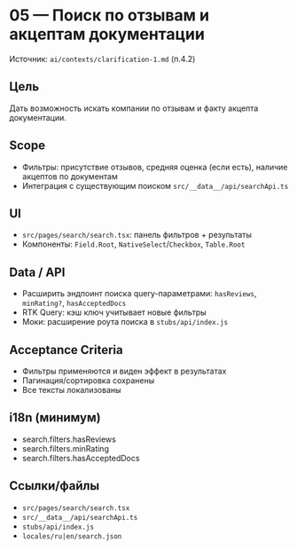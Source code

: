 # 05 — Поиск по отзывам и акцептам документации

Источник: `ai/contexts/clarification-1.md` (п.4.2)

## Цель
Дать возможность искать компании по отзывам и факту акцепта документации.

## Scope
- Фильтры: присутствие отзывов, средняя оценка (если есть), наличие акцептов по документам
- Интеграция с существующим поиском `src/__data__/api/searchApi.ts`

## UI
- `src/pages/search/search.tsx`: панель фильтров + результаты
- Компоненты: `Field.Root`, `NativeSelect`/`Checkbox`, `Table.Root`

## Data / API
- Расширить эндпоинт поиска query-параметрами: `hasReviews`, `minRating?`, `hasAcceptedDocs`
- RTK Query: кэш ключ учитывает новые фильтры
- Моки: расширение роута поиска в `stubs/api/index.js`

## Acceptance Criteria
- Фильтры применяются и виден эффект в результатах
- Пагинация/сортировка сохранены
- Все тексты локализованы

## i18n (минимум)
- search.filters.hasReviews
- search.filters.minRating
- search.filters.hasAcceptedDocs

## Ссылки/файлы
- `src/pages/search/search.tsx`
- `src/__data__/api/searchApi.ts`
- `stubs/api/index.js`
- `locales/ru|en/search.json`
